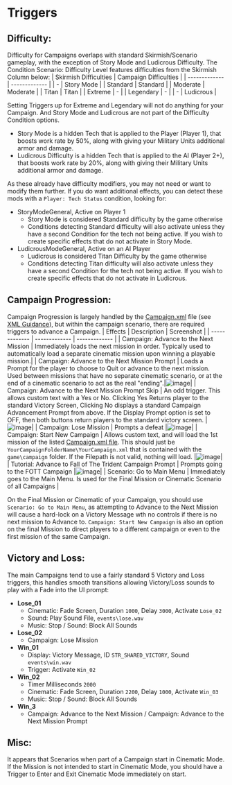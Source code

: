 # Triggers

## Difficulty:
Difficulty for Campaigns overlaps with standard Skirmish/Scenario gameplay, with the exception of Story Mode and Ludicrous Difficulty.
The Condition Scenario: Difficulty Level features difficulties from the Skirmish Column below:
| Skirmish Difficulties  | Campaign Difficulties |
| ------------- | ------------- |
| -  | Story Mode  |
| Standard  |  Standard  |
| Moderate  |  Moderate  |
| Titan  |  Titan  |
| Extreme  |  -    |
| Legendary  |  -   |
| -  |  Ludicrous  |

Setting Triggers up for Extreme and Legendary will not do anything for your Campaign.  And Story Mode and Ludicrous are not part of the Difficulty Condition options.
- Story Mode is a hidden Tech that is applied to the Player (Player 1), that boosts work rate by 50%, along with giving your Military Units additional armor and damage.
- Ludicrous Difficulty is a hidden Tech that is applied to the AI (Player 2+), that boosts work rate by 20%, along with giving their Military Units additional armor and damage.

As these already have difficulty modifiers, you may not need or want to modify them further.
If you do want additional effects, you can detect these mods with a `Player: Tech Status` condition, looking for:
- StoryModeGeneral, Active on Player 1
     - Story Mode is considered Standard difficulty by the game otherwise
     - Conditions detecting Standard difficulty will also activate unless they have a second Condition for the tech not being active.  If you wish to create specific effects that do not activate in Story Mode.
- LudicrousModeGeneral, Active on an AI Player
     - Ludicrous is considered Titan Difficulty by the game otherwise
     - Conditions detecting Titan difficulty will also activate unless they have a second Condition for the tech not being active.  If you wish to create specific effects that do not activate in Ludicrous.

## Campaign Progression:
Campaign Progression is largely handled by the [Campaign.xml](https://github.com/Skrylas/AoMR-TutorialCampaign/blob/main/TutorialCampaign/game/campaign/LearnToPlay/ltpc.xml) file (see [XML Guidance](https://github.com/Skrylas/AoMR-TutorialCampaign/blob/main/Docs/XML%20Guidance.md)), but within the campaign scenario, there are required triggers to advance a Campaign.
| Effects  | Description | Screenshot |
| ------------- | ------------- | ------------- |
| Campaign: Advance to the Next Mission  | Immediately loads the next mission in order.  Typically used to automatically load a separate cinematic mission upon winning a playable mission.|
| Campaign: Advance to the Next Mission Prompt |  Loads a Prompt for the player to choose to Quit or advance to the next mission.  Used between missions that have no separate cinematic scenario, or at the end of a cinematic scenario to act as the real "ending".|![image](https://github.com/user-attachments/assets/3e206ffc-f4e1-43db-b13c-402fa66c3af0)|
| Campaign: Advance to the Next Mission Prompt Skip |  An odd trigger.  This allows custom text with a Yes or No.  Clicking Yes Returns player to the standard Victory Screen, Clicking No displays a standard Campaign Advancement Prompt from above.  If the Display Prompt option is set to OFF, then both buttons return players to the standard victory screen. |![image](https://github.com/user-attachments/assets/6873e728-cea0-44d5-bd36-f51c6de0b947)|
| Campaign: Lose Mission |  Prompts a defeat |![image](https://github.com/user-attachments/assets/988bbf2a-ef75-4d77-8d59-fe70fb3313f2)|
| Campaign: Start New Campaign |  Allows custom text, and will load the 1st mission of the listed [Campaign.xml file](https://github.com/Skrylas/AoMR-TutorialCampaign/blob/main/Docs/XML%20Guidance.md).  This should just be `YourCampaignFolderName\YourCampaign.xml` that is contained with the `game\campaign` folder. If the Filepath is not valid, nothing will load.   |![image](https://github.com/user-attachments/assets/ff8646f5-9ad0-4cf0-8831-8e5c0fbbae80)|
| Tutorial: Advance to Fall of The Trident Campaign Prompt |  Prompts going to the FOTT Campaign   |![image](https://github.com/user-attachments/assets/af00b0fc-2559-4023-87f7-2b71fd6e1b26)|
| Scenario: Go to Main Menu |  Immediately goes to the Main Menu.  Is used for the Final Mission or Cinematic Scenario of all Campaigns  |

On the Final Mission or Cinematic of your Campaign, you should use `Scenario: Go to Main Menu`, as attempting to Advance to the Next Mission will cause a hard-lock on a Victory Message wth no controls if there is no next mission to Advance to.  `Campaign: Start New Campaign` is also an option on the final Mission to direct players to a different campaign or even to the first mission of the same Campaign.

## Victory and Loss:
The main Campaigns tend to use a fairly standard 5 Victory and Loss triggers, this handles smooth transitions allowing Victory/Loss sounds to play with a Fade into the UI prompt:

- **Lose_01**
     - Cinematic: Fade Screen, Duration `1000`, Delay `3000`, Activate `Lose_02`
     - Sound: Play Sound File, `events\lose.wav`
     - Music: Stop / Sound: Block All Sounds
- **Lose_02**
     - Campaign: Lose Mission
- **Win_01**
     - Display: Victory Message, ID `STR_SHARED_VICTORY`, Sound `events\win.wav`
     - Trigger: Activate `Win_02`
- **Win_02**
     - Timer Milliseconds `2000`
     - Cinematic: Fade Screen, Duration `2200`, Delay `1000`, Activate `Win_03`
     - Music: Stop / Sound: Block All Sounds
- **Win_3**
     - Campaign: Advance to the Next Mission / Campaign: Advance to the Next Mission Prompt
 
## Misc:
It appears that Scenarios when part of a Campaign start in Cinematic Mode.  If the Mission is not intended to start in Cinematic Mode, you should have a Trigger to Enter and Exit Cinematic Mode immediately on start.

